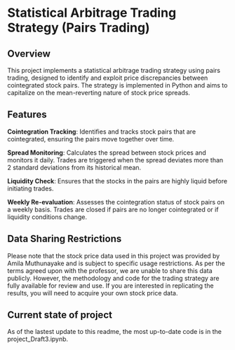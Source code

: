 # Statistical Arbitrage Trading Strategy (Pairs Trading)
## Overview
This project implements a statistical arbitrage trading strategy using pairs trading, designed to identify and exploit price discrepancies between cointegrated stock pairs. The strategy is implemented in Python and aims to capitalize on the mean-reverting nature of stock price spreads.

## Features
**Cointegration Tracking**: Identifies and tracks stock pairs that are cointegrated, ensuring the pairs move together over time.

**Spread Monitoring**: Calculates the spread between stock prices and monitors it daily. Trades are triggered when the spread deviates more than 2 standard deviations from its historical mean.

**Liquidity Check**: Ensures that the stocks in the pairs are highly liquid before initiating trades.

**Weekly Re-evaluation**: Assesses the cointegration status of stock pairs on a weekly basis. Trades are closed if pairs are no longer cointegrated or if liquidity conditions change.

## Data Sharing Restrictions
Please note that the stock price data used in this project was provided by Amila Muthunayake and is subject to specific usage restrictions. As per the terms agreed upon with the professor, we are unable to share this data publicly. However, the methodology and code for the trading strategy are fully available for review and use. If you are interested in replicating the results, you will need to acquire your own stock price data.

## Current state of project
As of the lastest update to this readme, the most up-to-date code is in the project_Draft3.ipynb.
